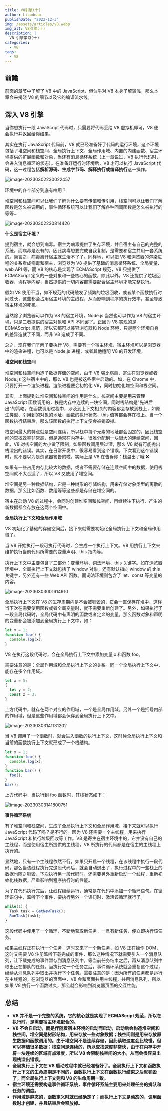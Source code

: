 ```yaml
---
title: V8引擎(十)
author: Licodeao
publishDate: "2022-12-3"
img: /assets/articles/v8.webp
img_alt: V8引擎(十)
description: |
  V8 引擎学习(十)
categories:
  - V8
tags:
  - V8
---
```


## 前瞻

前面的章节中了解了 V8 中的 JavaScript，但似乎对 V8 本身了解较浅，那么本章会来揭晓 V8 的细节以及它的编译流水线。

## 深入 V8 引擎

当你想执行一段 JavaScript 代码时，只需要将代码丢给 V8 虚拟机即可，V8 便会执行并返回给你结果。

其实在执行 JavaScript 代码前，V8 就已经准备好了代码的运行环境，这个环境包括了堆空间和栈空间、全局执行上下文、全局作用域、内置的内建函数、宿主环境提供的扩展函数和对象，当还有消息循环系统（上一章说过，V8 执行代码时，会进入消息循环的状态）。在准备好运行时环境后，V8 才可以执行 JavaScript 代码，这一过程包括**解析源码、生成字节码、解释执行或编译执行**这一操作。

![image-20230302230022457](https://typora-licodeao.oss-cn-guangzhou.aliyuncs.com/typoraImg/image-20230302230022457.png)

环境中的各个部分到底有啥用？

堆空间和栈空间可以让我们了解为什么要有传值和传引用，栈空间可以让我们了解函数是怎么被调用的，事件循环系统可以让我们了解各种回调函数是怎么被执行的等等...

![image-20230302230814426](https://typora-licodeao.oss-cn-guangzhou.aliyuncs.com/typoraImg/image-20230302230814426.png)

**什么是宿主环境？**

提到宿主，就会想到病毒。宿主为病毒提供了生存环境，并且宿主有自己的完整的系统，而病毒是没有的，因此病毒想要完成自我复制，是需要和宿主共用一套系统的。简言之，病毒离开宿主就生活不了了。同样地，可以把 V8 和浏览器的渲染进程的关系看成病毒和宿主，浏览器为 V8 提供了基础的消息循环系统、全局变量、web API 等，而 V8 的核心是实现了 ECMAScript 规范，V8 只提供了 ECMAScript 定义的一些对象和一些核心的函数，除此以外，V8 还提供了垃圾回收器、协程等内容，当然提供的一切内容都需要配合宿主环境才能完整执行。

假如 V8 使用不当，如不规范的代码触发了频繁的垃圾回收，或者某个函数执行时间过长，这些都会占用宿主环境的主线程，从而影响到程序的执行效率，甚至导致宿主环境的死机。

当然除了浏览器可以作为 V8 的宿主环境，Node.js 当然也可以作为 V8 的宿主环境，只是二者提供的宿主对象和 API 不同罢了。正因为 V8 实现的是 ECMAScript 规范，所以它都可以兼容浏览器和 Node 环境，只是两个环境自身的差异造就了不同，而非 V8 造成了不同。

总之，现在我们了解了要执行 V8，需要有一个宿主环境，宿主环境可以是浏览器中的渲染进程，也可以是 Node.js 进程，或者其他适配 V8 的开发环境。

**堆空间和栈空间**

堆空间和栈空间构造了数据存储的空间，由于 V8 堪比病毒，寄生在浏览器或者 Node.js 这些宿主中的，那么 V8 也是被这些宿主启动的。如，在 Chrome 中，只要打开一个渲染进程，渲染进程便会初始化 V8，同时初始化堆空间和栈空间。

其实，上面提到过堆空间和栈空间的作用是什么。栈空间主要是用来管理 JavaScript 函数调用的，栈是内存中连续的一块空间，同时栈结构是"先进后出"的策略。在函数调用过程中，涉及到上下文相关的内容都会存放到栈上，如原生类型、引用到的对象的地址、函数的执行状态、this 值等都会存在栈上。当一个函数执行结束后，那么该函数的执行上下文便会被销毁掉。

栈空间最大的特点就是空间连续，所以栈中每个元素的地址都会固定的，因此栈空间的查找效率非常高，但是通常在内存中，很难分配到一块很大的连续空间，因此，V8 对栈空间的大小做了限制，如果函数调用层过深，那么 V8 就有可能抛出栈溢出的错误。其实，在日常开发中，很容易看到这个错误，下次看到这个错误时，就不要以为是浏览器警告的啦，实际上是 V8 在告诉你：栈溢出了哦 ❌

如果有一些占用内存比较大的数据，或者不需要存储在连续空间中的数据，使用栈空间就不太合适了，所以 V8 又使用了堆空间。

堆空间是另一种数据结构，它是一种树形的存储结构，用来存储对象类型的离散的数据，那么比如函数、数组等等这些都是存储在堆空间的。

宿主在启动 V8 的过程中，会同时创建堆空间和栈空间，再继续往下执行，产生的新数据都会存放在这两个空间中。

**全局执行上下文和全局作用域**

V8 初始化了基础的存储空间后，接下来就需要初始化全局执行上下文和全局作用域了。

当 V8 开始执行一段可执行代码时，会生成一个执行上下文。V8 用执行上下文来维护执行当前代码所需要的变量声明、this 指向等。

执行上下文中主要包含了三部分：变量环境、词法环境、this 关键字。如在浏览器环境中，全局执行上下文就包括了 window 对象，还有默认指向 window 的 this 关键字，另外还有一些 Web API 函数。而词法环境则包含了 let、const 等变量的内容。

![image-20230303001614910](https://typora-licodeao.oss-cn-guangzhou.aliyuncs.com/typoraImg/image-20230303001614910.png)

全局执行上下文在 V8 的生存周期内是不会被销毁的，它会一直保存在堆中，这样当下次在需要使用函数或者全局变量时，就不需要重新创建了。另外，如果执行了一段全局代码时，全局代码中有声明的函数或者定义的变量，那么函数对象和声明的变量都会被添加到全局执行上下文中，如：

```javascript
let x = 1;
function foo() {
  console.log(x);
}
```

V8 在执行这段代码时，会在全局执行上下文中添加变量 x 和函数 foo。

需要注意的是：全局作用域和全局执行上下文的关系。同一个全局执行上下文中，能存在多个作用域。

```javascript
let x = 5;
{
  let y = 2;
  const z = 3;
}
```

上方代码中，就存在两个对应的作用域，一个是全局作用域，另外一个是括号内部的作用域，但是这些作用域都会保存到全局执行上下文中。

![image-20230303141131202](https://typora-licodeao.oss-cn-guangzhou.aliyuncs.com/typoraImg/image-20230303141131202.png)

当 V8 调用了一个函数时，就会进入函数的执行上下文，这时候全局执行上下文和当前的函数执行上下文就形成了一个栈结构。

```javascript
let x = 1;
function foo() {
  console.log(x);
}
function bar() {
  foo();
}
bar();
```

上方代码中，当执行到 foo 函数时，其栈状态如下：

![image-20230303141800751](https://typora-licodeao.oss-cn-guangzhou.aliyuncs.com/typoraImg/image-20230303141800751.png)

**事件循环系统**

有了堆空间和栈空间，生成了全局执行上下文和全局作用域，接下来就可以执行 JavaScript 代码了吗？是不行的。因为 V8 还需要一个主线程，用来执行 JavaScript 和执行垃圾回收等工作。V8 是寄生在宿主环境中的，它并没有自己的主线程，而是使用宿主所提供的主线程，V8 所执行的代码都是在宿主的主线程上执行的。

显然地，只有一个主线程依然不行，如果只开启一个线程，在该线程中执行一段代码，那么当该线程执行完这段代码后，就会自动退出了，执行过程中的一些栈上的数据也随之销毁，下次执行另一段代码时，还需要另外重新启动一个线程，重新初始化栈数据，严重影响到程序执行时的性能。

为了在代码执行完后，让线程继续运行，通常是在代码中添加一个循环语句。在循环语句中，监听下个事件，要执行另外一个语句时，激活该循环就行了。

```javascript
while(1) {
  Task task = GetNewTask();
  RunTask(task);
}
```

这段代码中使用了一个循环，不断地获取新任务，一旦有新任务，便立即执行该任务。

如果主线程正在执行一个任务，这时又来了一个新任务，如 V8 正在操作 DOM，这时又需要 V8 注册监听下载完成的事件，那么这种情况下就需要引入一个消息队列，让下载完成的事件暂存到消息队列中，等当前任务结束之后，再从消息队列中取出正在排队的任务。当执行完一个任务之后，事件循环系统就会重复这个过程，继续从消息队列中取出并执行下个任务。需要注意的是：因为所有的任务都是运行在主线程的，在浏览器的页面中，V8 会和页面共用主线程，共用消息队列，所以如果 V8 执行一个函数过久，那么就会影响到浏览器页面的交互性能。

## 总结

- **V8 并不是一个完整的系统，它的核心就是实现了 ECMAScript 规范，所以在执行时，是需要宿主环境配合的。**
- **V8 不会自启动，而是伴随着宿主环境的启动而启动，启动后会构造堆空间和栈空间，堆空间是树形结构，用来存放一些对象数据；栈空间则是用来存放原生数据和函数调用的。由于堆空间不是连续存储，因此读取速度会比较慢，但可以存储很多数据；栈空间是连续的，所以查找速度非常快，由于在内存中开辟一块连续的区域有点难度，所以 V8 会限制栈空间的大小，从而会很容易出现栈溢出错误。**
- **全局执行上下文在 V8 启动过程中就已经准备好了。全局执行上下文和函数执行上下文的生命周期是不同的，函数执行上下文在函数执行结束之后就销毁了，而全局执行上下文则和 V8 的生命周期一致。**
- **宿主环境还需要构造事件循环系统，事件循环系统主要用来处理任务的排队和任务的调度。**
- **作用域是静态的，函数定义时就已经确定了；而执行上下文是动态的，调用函数时才创建，并且结束后会释放掉。**

